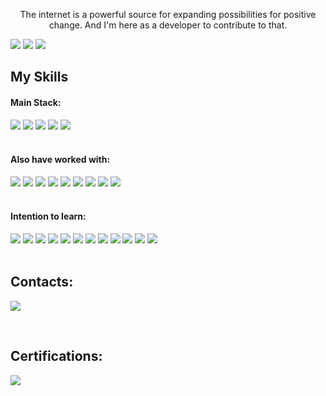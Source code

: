 

<p align="center">The internet is a powerful source for expanding possibilities for positive change. And I'm here as a developer to contribute to that.</p>


![](http://github-profile-summary-cards.vercel.app/api/cards/profile-details?username=lype94&theme=dark)
![](http://github-profile-summary-cards.vercel.app/api/cards/repos-per-language?username=lype94&theme=dark)
![](http://github-profile-summary-cards.vercel.app/api/cards/stats?username=lype94&theme=dark)


## My Skills

#### Main Stack:
<div>
  <img src="https://img.shields.io/badge/drupal-%230678BE.svg?style=for-the-badge&logo=drupal&logoColor=white"/> 
  <img src="https://img.shields.io/badge/css3-%231572B6.svg?style=for-the-badge&logo=css3&logoColor=white"/> 
  <img src="https://img.shields.io/badge/html5-%23E34F26.svg?style=for-the-badge&logo=html5&logoColor=white"/> 
  <img src="https://img.shields.io/badge/javascript-%23323330.svg?style=for-the-badge&logo=javascript&logoColor=%23F7DF1E"/> 
  <img src="https://img.shields.io/badge/jquery-%230769AD.svg?style=for-the-badge&logo=jquery&logoColor=white"/>
</div>
&nbsp;
&nbsp;

#### Also have worked with:
<div>
  <img src="https://img.shields.io/badge/php-%23777BB4.svg?style=for-the-badge&logo=php&logoColor=white"/>
  <img src="https://img.shields.io/badge/SASS-hotpink.svg?style=for-the-badge&logo=SASS&logoColor=white"/>
  <img src="https://img.shields.io/badge/chart.js-F5788D.svg?style=for-the-badge&logo=chart.js&logoColor=white"/>
  <img src="https://img.shields.io/badge/shell_script-%23121011.svg?style=for-the-badge&logo=gnu-bash&logoColor=white"/>
  <img src="https://img.shields.io/badge/GULP-%23CF4647.svg?style=for-the-badge&logo=gulp&logoColor=white"/>
  <img src="https://img.shields.io/badge/NPM-%23CB3837.svg?style=for-the-badge&logo=npm&logoColor=white"/>
  <img src="https://img.shields.io/badge/yarn-%232C8EBB.svg?style=for-the-badge&logo=yarn&logoColor=white"/>
  <img src="https://img.shields.io/badge/webpack-%238DD6F9.svg?style=for-the-badge&logo=webpack&logoColor=black"/>
  <img src="https://img.shields.io/badge/mysql-%2300f.svg?style=for-the-badge&logo=mysql&logoColor=white"/>
</div>
&nbsp;
&nbsp;

#### Intention to learn:
<div>
  <img src="https://img.shields.io/badge/tailwindcss-%2338B2AC.svg?style=for-the-badge&logo=tailwind-css&logoColor=white"/>
  <img src="https://img.shields.io/badge/symfony-%23000000.svg?style=for-the-badge&logo=symfony&logoColor=white"/>
  <img src="https://img.shields.io/badge/stylus-%23ff6347.svg?style=for-the-badge&logo=stylus&logoColor=white"/>
  <img src="https://img.shields.io/badge/styled--components-DB7093?style=for-the-badge&logo=styled-components&logoColor=white"/>
  <img src="https://img.shields.io/badge/Semantic%20UI%20React-%2335BDB2.svg?style=for-the-badge&logo=SemanticUIReact&logoColor=white"/>
  <img src="https://img.shields.io/badge/redux-%23593d88.svg?style=for-the-badge&logo=redux&logoColor=white"/>
  <img src="https://img.shields.io/badge/react_native-%2320232a.svg?style=for-the-badge&logo=react&logoColor=%2361DAFB"/>
  <img src="https://img.shields.io/badge/react-%2320232a.svg?style=for-the-badge&logo=react&logoColor=%2361DAFB"/>
  <img src="https://img.shields.io/badge/Next-black?style=for-the-badge&logo=next.js&logoColor=white"/>
  <img src="https://img.shields.io/badge/nestjs-%23E0234E.svg?style=for-the-badge&logo=nestjs&logoColor=white"/>
  <img src="https://img.shields.io/badge/less-2B4C80?style=for-the-badge&logo=less&logoColor=white"/>
  <img src="https://img.shields.io/badge/bulma-00D0B1?style=for-the-badge&logo=bulma&logoColor=white"/>
</div>
&nbsp;
&nbsp;


## Contacts:
<a href="https://www.linkedin.com/in/felipe-moreira-da-luz-4971b816b" target="_blank"><img src="https://img.shields.io/badge/-LinkedIn-%230077B5?style=for-the-badge&logo=linkedin&logoColor=white"  target="_blank"></a>


&nbsp;
&nbsp;
## Certifications:
<a href="https://certification.acquia.com/user/14016" target="_blank"><img src="https://img.shields.io/badge/drupal-%230678BE.svg?style=for-the-badge&logo=drupal&logoColor=white" target="_blank"/> </a>
